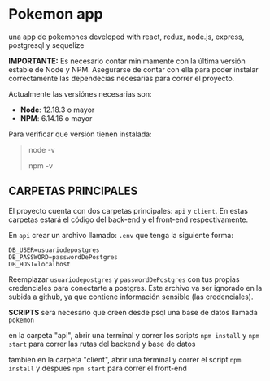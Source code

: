 # Pokemon app
una app de pokemones developed with react, redux, node.js, express, postgresql y sequelize


__IMPORTANTE:__ Es necesario contar minimamente con la última versión estable de Node y NPM. Asegurarse de contar con ella para poder instalar correctamente las dependecias necesarias para correr el proyecto.

Actualmente las versiónes necesarias son:

 * __Node__: 12.18.3 o mayor
 * __NPM__: 6.14.16 o mayor

Para verificar que versión tienen instalada:

> node -v
>
> npm -v

## CARPETAS PRINCIPALES

El proyecto cuenta con dos carpetas principales: `api` y `client`. En estas carpetas estará el código del back-end y el front-end respectivamente.

En `api` crear un archivo llamado: `.env` que tenga la siguiente forma:

```
DB_USER=usuariodepostgres
DB_PASSWORD=passwordDePostgres
DB_HOST=localhost
```

Reemplazar `usuariodepostgres` y `passwordDePostgres` con tus propias credenciales para conectarte a postgres. Este archivo va ser ignorado en la subida a github, ya que contiene información sensible (las credenciales).


__SCRIPTS__
será necesario que creen desde psql una base de datos llamada `pokemon`

en la carpeta "api", abrir una terminal y correr los scripts `npm install` y `npm start` para correr las rutas del backend y base de datos

tambien en la carpeta "client", abrir una terminal y correr el script `npm install` y despues `npm start` para correr el front-end
